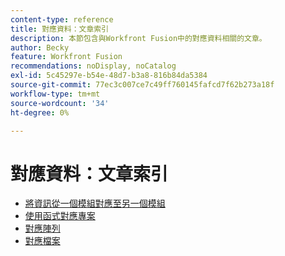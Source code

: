 ```yaml
---
content-type: reference
title: 對應資料：文章索引
description: 本節包含與Workfront Fusion中的對應資料相關的文章。
author: Becky
feature: Workfront Fusion
recommendations: noDisplay, noCatalog
exl-id: 5c45297e-b54e-48d7-b3a8-816b84da5384
source-git-commit: 77ec3c007ce7c49ff760145fafcd7f62b273a18f
workflow-type: tm+mt
source-wordcount: '34'
ht-degree: 0%

---
```


# 對應資料：文章索引

* [將資訊從一個模組對應至另一個模組](/help/workfront-fusion/create-scenarios/map-data/map-data-from-one-to-another.md)
* [使用函式對應專案](/help/workfront-fusion/create-scenarios/map-data/map-using-functions.md)
* [對應陣列](/help/workfront-fusion/create-scenarios/map-data/map-an-array.md)
* [對應檔案](/help/workfront-fusion/create-scenarios/map-data/map-files.md)
